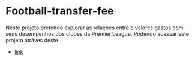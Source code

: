 # Football-transfer-fee
 
Neste projeto pretendo explorar as relações entre o valores gastos com seus desempenhos dos clubes da Premier League.
Podendo acessar este projeto atráves deste 
- [link](https://santos-luciano.github.io/football-transfer-fee/)

